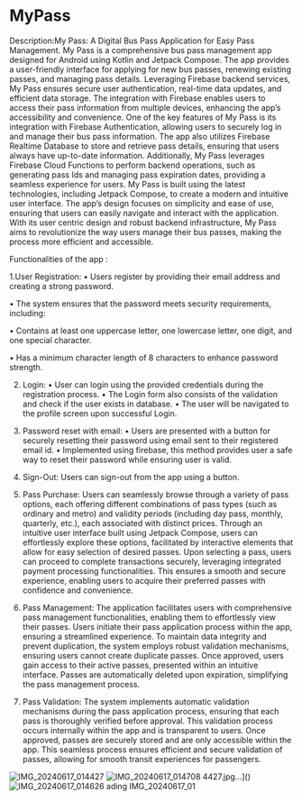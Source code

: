 # MyPass
Description:My Pass: A Digital Bus Pass Application for Easy Pass Management. My Pass is a 
comprehensive bus pass management app designed for Android using Kotlin and Jetpack 
Compose. The app provides a user-friendly interface for applying for new bus passes, renewing
existing passes, and managing pass details. Leveraging Firebase backend services, My Pass 
ensures secure user authentication, real-time data updates, and efficient data storage. The 
integration with Firebase enables users to access their pass information from multiple devices, 
enhancing the app’s accessibility and convenience. One of the key features of My Pass is its 
integration with Firebase Authentication, allowing users to securely log in and manage their 
bus pass information. The app also utilizes Firebase Realtime Database to store and retrieve 
pass details, ensuring that users always have up-to-date information. Additionally, My Pass 
leverages Firebase Cloud Functions to perform backend operations, such as generating pass Ids 
and managing pass expiration dates, providing a seamless experience for users. My Pass is built 
using the latest technologies, including Jetpack Compose, to create a modern and intuitive user 
interface. The app’s design focuses on simplicity and ease of use, ensuring that users can easily 
navigate and interact with the application. With its user centric design and robust backend 
infrastructure, My Pass aims to revolutionize the way users manage their bus passes, making 
the process more efficient and accessible.

Functionalities of the app :

1.User Registration: 
• Users register by providing their email address and creating a strong password.

• The system ensures that the password meets security requirements, including:

• Contains at least one uppercase letter, one lowercase letter, one digit, and one special 
character.

• Has a minimum character length of 8 characters to enhance password strength.

2. Login: 
• User can login using the provided credentials during the registration process.
• The Login form also consists of the validation and check if the user exists in database.
• The user will be navigated to the profile screen upon successful Login.

3. Password reset with email:
• Users are presented with a button for securely resetting their password using email sent 
to their registered email id.
• Implemented using firebase, this method provides user a safe way to reset their 
password while ensuring user is valid.
4. Sign-Out: Users can sign-out from the app using a button.

5. Pass Purchase: Users can seamlessly browse through a variety of pass options, each offering 
different combinations of pass types (such as ordinary and metro) and validity periods 
(including day pass, monthly, quarterly, etc.), each associated with distinct prices. Through an 
intuitive user interface built using Jetpack Compose, users can effortlessly explore these 
options, facilitated by interactive elements that allow for easy selection of desired passes. Upon 
selecting a pass, users can proceed to complete transactions securely, leveraging integrated 
payment processing functionalities. This ensures a smooth and secure experience, enabling 
users to acquire their preferred passes with confidence and convenience.

6. Pass Management: The application facilitates users with comprehensive pass management 
functionalities, enabling them to effortlessly view their passes. Users initiate their pass 
application process within the app, ensuring a streamlined experience. To maintain data 
integrity and prevent duplication, the system employs robust validation mechanisms, ensuring 
users cannot create duplicate passes. Once approved, users gain access to their active passes, 
presented within an intuitive interface. Passes are automatically deleted upon expiration, 
simplifying the pass management process.

7. Pass Validation: The system implements automatic validation mechanisms during the pass application process, ensuring that each pass is thoroughly verified before approval. This 
validation process occurs internally within the
app and is transparent to users. Once approved, passes are securely stored and are only 
accessible within the app. This seamless process ensures efficient and secure validation of 
passes, allowing for smooth transit experiences for passengers.

![IMG_20240617_014427](https://github.com/ALLURKARSUSHANTH/MyPass/assets/146927710/2de02377-03cb-4b8f-9901-2795db693ea3)
![IMG_20240617_014708](https://github.com/ALLURKARSUSHANTH/MyPass/assets/146927710/89b5b268-216b-4719-879d-773fc7d64829)
4427.jpg…]()
![IMG_20240617_014626](https://github.com/ALLURKARSUSHANTH/MyPass/assets/146927710/9d0f9653-2d6f-4dcf-84f5-cd1f32f49032)
ading IMG_20240617_01
